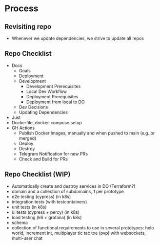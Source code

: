 # Process

## Revisiting repo

- Whenever we update dependencies, we strive to update all repos

## Repo Checklist

- Docs
  - Goals
  - Deployment
  - Development
    - Development Prerequisites
    - Local Dev Workflow
    - Deployment Prerequisites
    - Deployment from local to DO
  - Dev Decisions
  - Updating Dependencies
- Just
- Dockerfile, docker-compose setup
- GH Actions
  - Publish Docker Images, manually and when pushed to main (e.g. pr merged)
  - Deploy
  - Destroy
  - Telegram Notification for new PRs
  - Check and Build for PRs

## Repo Checklist (WIP)

- Automatically create and destroy services in DO (Terraform?)
- domain and a collection of subdomains, 1 per prototype
- e2e testing (cypress) (in k8s)
- integration tests (with testcontainers)
- unit tests (in k8s)
- ui tests (cypress + percy) (in k8s)
- load testing (k6 + grafana) (in k8s)
- schema
- collection of functional requirements to use in several prototypes: helo world, increment int, multiplayer tic tac toe (pvp) with websockets, multi-user chat
